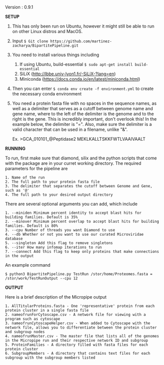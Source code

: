 Version : 0.9.1


**SETUP**

1. This has only been run on Ubuntu, however it might still be able to run on other Linux distros and MacOS.

2. Input ```$ Git clone https://github.com/martinez-zacharya/BipartitePipeline.git```

3. You need to install various things including

  	1. If using Ubuntu, build-essential ```$ sudo apt-get install build-essential```
  	2. SiLiX (http://lbbe.univ-lyon1.fr/-SiLiX-?lang=en)
	3. Miniconda (https://docs.conda.io/en/latest/miniconda.html)

4. Then you can enter ```$ conda env create -f environment.yml``` to create the necessary conda environment


5. You need a protein fasta file with no spaces in the sequence names, as well as a delimiter that serves as a cutoff between genome name and gene name, where to the left of the delimiter is the genome and to the right is the gene. This is incredibly important, don't overlook this! In the example below, the delimiter is "=". Also, make sure the delimiter is a valid character that can be used in a filename, unlike "&".

	Ex. >GCA_010101_@Peptidase2
	    MEKLKALLTSKKFWTLVAAIVAALT


**RUNNING**

To run, first make sure that diamond, silix and the python scripts that come with the package are in your curret working directory. The required parameters for the pipeline are

	1. Name of the run
	2. The full path to your protein fasta file
	3. The delimiter that separates the cutoff between Genome and Gene, such as '@'
	4. The full path to your desired output directory
	
There are several optional arguments you can add, which include

	1. --miniden Minimum percent identity to accept blast hits for building families. Default is 35%
	2. --minover Minimum percent overlap to accept blast hits for building families. Default is 80%
	3. --cpu Number of threads you want Diamond to use
	4. --db Whether or not you want to use our curated Microviridae database
	5. --singleton Add this flag to remove singletons
	6. --iter How many infomap iterations to run
	7. --connect Add this flag to keep only proteins that make connections in the output
	
An example command

```$ python3 BipartitePipeline.py TestRun /stor/home/Proteomes.fasta = /stor/work/TestRunOutput --cpu 12```


**OUTPUT**

Here is a brief description of the Micropipe output

	1. AllTitularProteins.fasta - One 'representative' protein from each protein cluster in a single fasta file
	2. nameofrunForCytoscape.csv - A network file for viewing with a program such as cytoscape
	3. nameofrunCytoscapeHelper.csv - When added to Cytoscape with the network file, allows you to differentiate between the protein cluster and subgroup nodes
	4. nameofrunMaster.csv - The master file that lists all of the genomes in the Micropipe run and their respective network ID and subgroup
	5. ProteinFamilies - A directory filled with fasta files for each protein cluster
	6. SubgroupMembers - A directory that contains text files for each subgroup with the subgroup members listed
